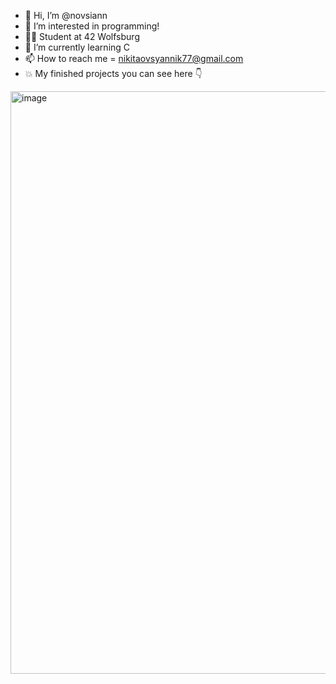 - 👋 Hi, I’m @novsiann
- 👀 I’m interested in programming!
- ✌🏽 Student at 42 Wolfsburg 
- 🌱 I’m currently learning C 
- 📫 How to reach me = nikitaovsyannik77@gmail.com
- 💥 My finished projects you can see here 👇
<img width="932" alt="image" src="https://github.com/novsiannn/novsiannn/assets/79808917/83a145aa-9d51-49ac-bf7c-42397b90b519">

